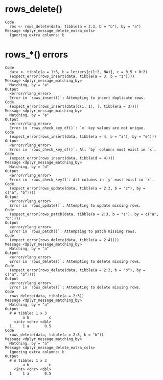 # rows_delete()

    Code
      res <- rows_delete(data, tibble(a = 2:3, b = "b"), by = "a")
    Message <dplyr_message_delete_extra_cols>
      Ignoring extra columns: b

# rows_*() errors

    Code
      data <- tibble(a = 1:3, b = letters[c(1:2, NA)], c = 0.5 + 0:2)
      (expect_error(rows_insert(data, tibble(a = 3, b = "z"))))
    Message <dplyr_message_matching_by>
      Matching, by = "a"
    Output
      <error/rlang_error>
      Error in `rows_insert()`: Attempting to insert duplicate rows.
    Code
      (expect_error(rows_insert(data[c(1, 1), ], tibble(a = 3))))
    Message <dplyr_message_matching_by>
      Matching, by = "a"
    Output
      <error/rlang_error>
      Error in `rows_check_key_df()`: `x` key values are not unique.
    Code
      (expect_error(rows_insert(data, tibble(a = 4, b = "z"), by = "e")))
    Output
      <error/rlang_error>
      Error in `rows_check_key_df()`: All `by` columns must exist in `x`.
    Code
      (expect_error(rows_insert(data, tibble(d = 4))))
    Message <dplyr_message_matching_by>
      Matching, by = "d"
    Output
      <error/rlang_error>
      Error in `rows_check_key()`: All columns in `y` must exist in `x`.
    Code
      (expect_error(rows_update(data, tibble(a = 2:3, b = "z"), by = c("a", "b"))))
    Output
      <error/rlang_error>
      Error in `rows_update()`: Attempting to update missing rows.
    Code
      (expect_error(rows_patch(data, tibble(a = 2:3, b = "z"), by = c("a", "b"))))
    Output
      <error/rlang_error>
      Error in `rows_patch()`: Attempting to patch missing rows.
    Code
      (expect_error(rows_delete(data, tibble(a = 2:4))))
    Message <dplyr_message_matching_by>
      Matching, by = "a"
    Output
      <error/rlang_error>
      Error in `rows_delete()`: Attempting to delete missing rows.
    Code
      (expect_error(rows_delete(data, tibble(a = 2:3, b = "b"), by = c("a", "b"))))
    Output
      <error/rlang_error>
      Error in `rows_delete()`: Attempting to delete missing rows.
    Code
      rows_delete(data, tibble(a = 2:3))
    Message <dplyr_message_matching_by>
      Matching, by = "a"
    Output
      # A tibble: 1 x 3
            a b         c
        <int> <chr> <dbl>
      1     1 a       0.5
    Code
      rows_delete(data, tibble(a = 2:3, b = "b"))
    Message <dplyr_message_matching_by>
      Matching, by = "a"
    Message <dplyr_message_delete_extra_cols>
      Ignoring extra columns: b
    Output
      # A tibble: 1 x 3
            a b         c
        <int> <chr> <dbl>
      1     1 a       0.5

